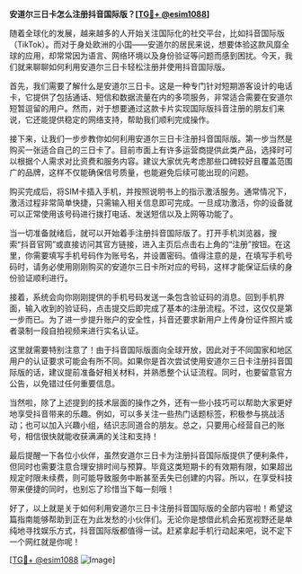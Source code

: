 **安道尔三日卡怎么注册抖音国际版？[[TG💪+ @esim1088](https://t.me/s/esim1088)]**

随着全球化的发展，越来越多的人开始关注国际化的社交平台，比如抖音国际版（TikTok）。而对于身处欧洲的小国——安道尔的居民来说，想要体验这款风靡全球的应用，却常常因为语言、网络环境以及身份验证等问题而感到困扰。今天，我们就来聊聊如何利用安道尔三日卡轻松注册并使用抖音国际版。

首先，我们需要了解什么是安道尔三日卡。这是一种专门针对短期游客设计的电话卡，它提供了包括通话、短信和数据流量在内的多项服务，非常适合需要在安道尔短暂逗留的用户。然而，对于想要通过这款卡片实现国际版抖音注册的朋友们来说，它还能提供稳定的网络支持，帮助我们顺利完成操作。

接下来，让我们一步步教你如何利用安道尔三日卡注册抖音国际版。第一步当然是购买一张适合自己的三日卡了。目前市面上有许多运营商提供此类产品，选择时可以根据个人需求对比资费和服务内容。建议大家优先考虑那些口碑较好且覆盖范围广的品牌，这样不仅能确保信号质量，也能避免后续可能出现的问题。

购买完成后，将SIM卡插入手机，并按照说明书上的指示激活服务。通常情况下，激活过程非常简单快捷，只需输入相关信息即可完成。一旦成功激活，你的设备就可以正常使用该号码进行拨打电话、发送短信以及上网等功能了。

当一切准备就绪后，就可以开始着手注册抖音国际版了。打开手机浏览器，搜索“抖音官网”或直接访问其官方链接，进入主页后点击右上角的“注册”按钮。在这里，你需要填写手机号码作为账号名，并设置密码。值得注意的是，在填写手机号码时，请务必使用刚刚购买的安道尔三日卡所对应的号码，这样才能保证后续的身份验证顺利进行。

接着，系统会向你刚刚提供的手机号码发送一条包含验证码的消息。回到手机界面，输入收到的验证码，点击提交后即完成了基本的注册流程。不过，这仅仅是第一步而已。为了进一步提升账户的安全性，抖音还要求新用户上传身份证件照片或者录制一段自拍视频来进行实名认证。

这里就需要特别注意了！由于抖音国际版面向全球开放，因此对于不同国家和地区用户的认证要求可能会有所不同。如果你是首次尝试使用安道尔三日卡注册抖音国际版的话，建议提前准备好相关材料，并熟悉整个认证流程。同时，也要留意官方公告，以免错过任何重要信息。

当然啦，除了上述提到的技术层面的操作之外，还有一些小技巧可以帮助大家更好地享受抖音带来的乐趣。例如，可以多关注一些热门话题标签，积极参与挑战活动；也可以加入兴趣小组，结识志同道合的朋友。总之，只要用心经营自己的账号，相信很快就能收获满满的关注和支持！

最后提醒一下各位小伙伴，虽然安道尔三日卡为注册抖音国际版提供了便利条件，但同时也需要注意合理安排时间与预算。毕竟这类短期卡的有效期有限，如果超出规定时限未续费，则可能导致服务中断甚至丢失已创建的内容。所以，在享受科技带来便捷的同时，也别忘了珍惜当下每一刻哦！

好了，以上就是关于如何利用安道尔三日卡注册抖音国际版的全部内容啦！希望这篇指南能够帮助到正在为此发愁的小伙伴们。无论你是想借此机会拓宽视野还是单纯地寻找娱乐方式，抖音国际版都值得一试。赶紧拿起手机行动起来吧，说不定下一个网红就是你呢！

[[TG💪+ @esim1088](https://t.me/s/esim1088) ![Image](https://i.postimg.cc/4NQfJmqS/Snipaste-2025-05-13-00-14-12.png)]
